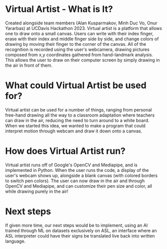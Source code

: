# Virtual Artist - What is It?

Created alongside team members (Alan Kusparmakov, Minh Duc Vo, Onur Yararbas) at UCDavis Hackathon 2023. Virtual artist is a platform that allows one to draw onto a small canvas. Users can write with their index finger, erase with their index and middle finger side by side, and change colors of drawing by moving their finger to the corner of the canvas. All of the recognition is recorded using the user's webcamera, drawing pictures composed from x,y coordinates gathered from hand-landmark analysis. This allows the user to draw on their computer screen by simply drawing in the air in front of them.


# What could Virtual Artist be used for?
Virtual artist can be used for a number of things, ranging from personal free-hand drawing all the way to a classroom adaptation where teachers can draw in the air, reducing the need to turn around to a white board. When we started this idea, we wanted to make a program that could interpret motion through webcam and draw it down onto a canvas.


# How does Virtual Artist run?

Virtual artist runs off of Google's OpenCV and Mediapipe, and is implemented in Python. When the user runs the code, a display of the user's webcam shows up, alongside a blank canvas (with colored borders to switch pen colors). The user can now draw in the air and through OpenCV and Mediapipe, and can customize their pen size and color, all while drawing purely in the air!


# Next steps

If given more time, our next steps would be to implement, using an AI trained through ML on datasets exclusively on ASL, an interface where an ASL interpreter could have their signs be translated live back into written language.

